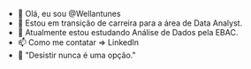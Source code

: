 - 👋 Olá, eu sou @Wellantunes
- 👀 Estou em transição de carreira para a área de Data Analyst.
- 🌱 Atualmente estou estudando Análise de Dados pela EBAC.
- 📫 Como me contatar => LinkedIn
- 💪 "Desistir nunca é uma opção."
<!---
Wellantunes/Wellantunes is a ✨ special ✨ repository because its `README.md` (this file) appears on your GitHub profile.
You can click the Preview link to take a look at your changes.
--->
